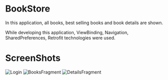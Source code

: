 # BookStore
In this application, all books, best selling books and book details are shown. 

While developing this application, ViewBinding, Navigation, SharedPreferences, Retrofit technologies were used.

# ScreenShots
![Login](https://github.com/fundaese/BookStore/assets/26959557/b030e588-9ee3-4101-bdc3-af5eefcb8726)
![BooksFragment](https://github.com/fundaese/BookStore/assets/26959557/2320c0d1-3924-4f91-8568-4ee25161e8da)
![DetailsFragment](https://github.com/fundaese/BookStore/assets/26959557/f41d6559-d2f9-46e7-ab03-34145f68f901)
